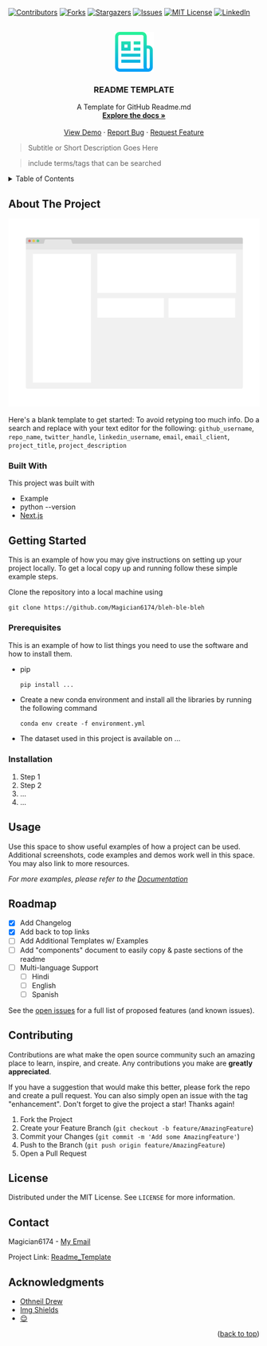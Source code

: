 <div id="top"></div>

[![Contributors][contributors-shield]][contributors-url]
[![Forks][forks-shield]][forks-url]
[![Stargazers][stars-shield]][stars-url]
[![Issues][issues-shield]][issues-url]
[![MIT License][license-shield]][license-url]
[![LinkedIn][linkedin-shield]][linkedin-url]

<!-- PROJECT LOGO -->
<br />
<div align="center">
  <a href="https://github.com/Magician6174/Readme_Template">
    <img src="images/logo.png" alt="Logo" width="80" height="80">
  </a>

<h3 align="center">README TEMPLATE</h3>

  <p align="center">
    A Template for GitHub Readme.md
    <br />
    <a href="https://github.com/Magician6174/Readme_Template"><strong>Explore the docs »</strong></a>
    <br />
    <br />
    <a href="https://github.com/Magician6174/Readme_Template">View Demo</a>
    ·
    <a href="https://github.com/Magician6174/Readme_Template/issues">Report Bug</a>
    ·
    <a href="https://github.com/Magician6174/Readme_Template/issues">Request Feature</a>
  </p>
</div>

> Subtitle or Short Description Goes Here

> include terms/tags that can be searched


<!-- TABLE OF CONTENTS -->
<details>
  <summary>Table of Contents</summary>
  <ol>
    <li>
      <a href="#about-the-project">About The Project</a>
      <ul>
        <li><a href="#built-with">Built With</a></li>
      </ul>
    </li>
    <li>
      <a href="#getting-started">Getting Started</a>
      <ul>
        <li><a href="#prerequisites">Prerequisites</a></li>
        <li><a href="#installation">Installation</a></li>
      </ul>
    </li>
    <li><a href="#usage">Usage</a></li>
    <li><a href="#roadmap">Roadmap</a></li>
    <li><a href="#contributing">Contributing</a></li>
    <li><a href="#license">License</a></li>
    <li><a href="#contact">Contact</a></li>
    <li><a href="#acknowledgments">Acknowledgments</a></li>
  </ol>
</details>

<!-- ABOUT THE PROJECT -->
## About The Project

[![Product Name Screen Shot][product-screenshot]](https://example.com)

Here's a blank template to get started: To avoid retyping too much info. Do a search and replace with your text editor for the following: `github_username`, `repo_name`, `twitter_handle`, `linkedin_username`, `email`, `email_client`, `project_title`, `project_description`


### Built With
This project was built with 

* Example
* python --version
* [Next.js](https://nextjs.org/)

<!-- GETTING STARTED -->
## Getting Started

This is an example of how you may give instructions on setting up your project locally.
To get a local copy up and running follow these simple example steps.


Clone the repository into a local machine using
```shell
git clone https://github.com/Magician6174/bleh-ble-bleh
```

### Prerequisites

This is an example of how to list things you need to use the software and how to install them.
* pip
  ```sh
  pip install ...
* Create a new conda environment and install all the libraries by running the following command

  ```shell
  conda env create -f environment.yml
  ``` 
* The dataset used in this project is available on ...

### Installation

1. Step 1
2. Step 2
3. ...
4. ...

## Usage

Use this space to show useful examples of how a project can be used. Additional screenshots, code examples and demos work well in this space. You may also link to more resources.

_For more examples, please refer to the [Documentation](https://example.com)_


<!-- ROADMAP -->
## Roadmap

- [x] Add Changelog
- [x] Add back to top links
- [ ] Add Additional Templates w/ Examples
- [ ] Add "components" document to easily copy & paste sections of the readme
- [ ] Multi-language Support
    - [ ] Hindi
    - [ ] English
    - [ ] Spanish

See the [open issues](https://github.com/Magician6174/Readme_Template/issues) for a full list of proposed features (and known issues).

<!-- CONTRIBUTING -->
## Contributing

Contributions are what make the open source community such an amazing place to learn, inspire, and create. Any contributions you make are **greatly appreciated**.

If you have a suggestion that would make this better, please fork the repo and create a pull request. You can also simply open an issue with the tag "enhancement".
Don't forget to give the project a star! Thanks again!

1. Fork the Project
2. Create your Feature Branch (`git checkout -b feature/AmazingFeature`)
3. Commit your Changes (`git commit -m 'Add some AmazingFeature'`)
4. Push to the Branch (`git push origin feature/AmazingFeature`)
5. Open a Pull Request

<!-- LICENSE -->
## License

Distributed under the MIT License. See `LICENSE` for more information.

<!-- CONTACT -->
## Contact

Magician6174 - [My Email](mailto:himanshumagician@gmail.com "himanshumagician@gmail.com")

Project Link: [Readme_Template](https://github.com/Magician6174/Readme_Template)

<!-- ACKNOWLEDGMENTS -->
## Acknowledgments

* [Othneil Drew](https://github.com/othneildrew)
* [Img Shields](https://shields.io)
* [:relieved:]()

 
<p align="right">(<a href="#top">back to top</a>)</p>



[contributors-shield]: https://img.shields.io/github/contributors/Magician6174/Readme_Template.svg?label=CONTRIBUTORS&logo=github&style=flat-square
[contributors-url]: https://github.com/Magician6174/Readme_template/graphs/contributors
[forks-shield]: https://img.shields.io/github/forks/Magician6174/Readme_Template.svg?label=FORKS&logo=GITHUB&style=flat-square
[forks-url]: https://github.com/Magician6174/Readme_Template/network/members
[stars-shield]: https://img.shields.io/github/stars/Magician6174/Readme_Template.svg?label=STARS&logo=github&style=flat-square
[stars-url]: https://github.com/Magician6174/Readme_Template/stargazers
[issues-shield]: https://img.shields.io/github/issues/Magician6174/Readme_Template.svg?label=ISSUES&logo=GITHUB&style=flat-square
[issues-url]: https://github.com/Magician6174/Readme_Template/issues
[license-shield]: https://img.shields.io/github/license/Magician6174/Readme_Template.svg?label=LICENSE&logo=github
[license-url]: https://github.com/Magician6174/Readme_Template/blob/master/LICENSE
[linkedin-shield]: https://img.shields.io/badge/-LinkedIn-black.svg?style=flat-square&logo=linkedin&colorB=555
[linkedin-url]: https://www.linkedin.com/in/himanshu-sharma-39689b205/
[product-screenshot]: images/screenshot.png
